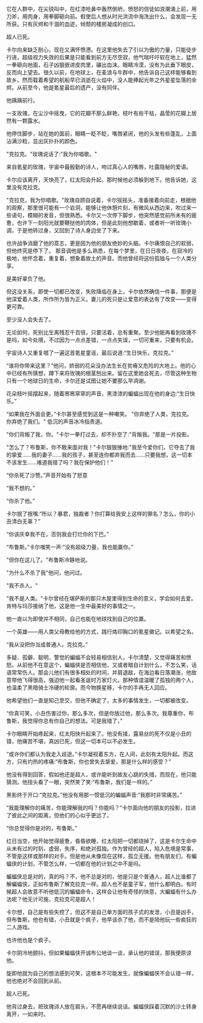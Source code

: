 它在人群中，在尖锐叫中，在红漆呛鼻中轰然倒坍，愤怒的信徒如浪潮涌上前，用刀斧，用肉身，用拳脚砸向前。假使后人想从时光洪流中淘洗出什么，会发现一无所获。只有灰烬和干涸的血迹，倾颓的楼房凝成的创口。

超人已死。

卡尔向来缺乏耐心，现在又满怀愤懑。在这里他失去了引以为傲的力量，只能徒步行进，超级视力失效的后果是只能看到前方无尽空寂，他气喘吁吁软在地上，猛然一拳砸向地面，石子凶狠嵌进皮肉里，碾出血沫。眼睛冷漠，没有为此垂下眼皮，反而向上望去。很久以前，在地球上，在麦浪与牛群中，他告诉自己这样能够看到故乡。然而载着希望的航船早已消逝在火焰中，没人能捧起光年之外星星坠落的余烬。从前至今，他是氪星最后的遗产，没有同伴。

他踽踽前行。

一支玫瑰，在尘沙中摇曳，它的花瓣不那么鲜艳，枝叶有些干枯，晶莹的花瓣上居然有一颗露水。

他停住脚步，站在她的面前，眼睛一眨不眨，嘴唇紧闭，他的头发有些蓬乱，上面沾满沙粒，显出灰扑扑的颜色。

"克拉克。"玫瑰说话了:"我为你唱歌。"

来自氪星的玫瑰，宇宙中最殷勤的诗人，吻过真心人的嘴唇，吐露隐秘的爱语。

卡尔应该离开，天快亮了，红太阳会升起，那时候他必须躲到地下。他告诉她，这里没有克拉克。

"克拉克，我为你唱歌。"玫瑰自顾自说着，卡尔摇摇头，准备接着向前走，根据他的观察，那里很可能有一个岩洞，能够让他休憩片刻，有微风从西边来，吹过来一些语句，模糊的发音，但很熟悉。卡尔又一次停下脚步，他突然感觉前所未有的疲惫，也许下一刻阳光就要鞭挞他的肉体，但是此刻他想歇着，或者听一听玫瑰小调，于是他转过身，又回到了诗人身边坐了下来。

也许战争消磨了他的意志，更是因为他的朋友绝妙的头脑。卡尔痛恨自己的软弱，但他终究是停下了。
那音调他是多么熟悉，在每个梦里，在日日夜夜，在寂冷的极地，他怀念着，重复着，想象着故土的声音。而他曾经将这份孤独与一个人类分享。

是美好辜负了他。

但这没关系，即使一切都已改变，失败降临在身上，卡尔依然确信一件事，那便是他深爱着人类，所作所为皆为正义。妻儿的死只是让爱意的表达有了改变——变得更可靠。

至少没人会失去了。

无论如何，死别比生离残忍千百倍，只要活着，总有重聚。至少他能再看到玫瑰不是吗，如今处境，不过因为一点点差错，一点点失误，一切可重来，只要有机会。

宇宙诗人又重复唱了一遍这首氪星童谣，最后说道:“生日快乐，克拉克。”

“谁将你带来这里？”他问，娇弱的花朵没办法生长在贫瘠又危险的大地上。他的心中已经有所猜想，蹲下来将玫瑰的根茎刨出来。留在这里她会死去，尽管这种生物只有一个地球日的生命，卡尔还是试图让她不要那么早凋谢。

花朵枝叶摇摆起来，随着窸窸窣窣的声音，黑漆漆的蝙蝠出现在他的身边:“生日快乐。”

“如果我在外面会更。”卡尔甚至感觉到这是一种嘲笑。
"你弃绝了人类，克拉克。你弃绝了我们。" 低沉的声音冰冷指责道。

"你们背叛了我，你。"卡尔一拳打过去，却不扑空了:"背叛我。"那是一片投影。

"怎么了？布鲁斯，你不敢来面对我！"卡尔狠狠捶地:"我至今爱你们，它夺去了我的挚爱……我的妻子……我的孩子，甚至连你都弃我而去……只要我想，这一切本不该发生……难道我错了吗？我在保护他们！"

“你杀死了沙赞。”声音开始有了怒意

“我不想的。”

“你杀了他。”

卡尔抿了抿嘴:“所以？暴君，独裁者？你打算给我安上这样的罪名？怎么，你的小丑清白无辜？”

“你该庆幸我不在，否则我会打烂你的下巴。”

“布鲁斯。”卡尔嗤笑一声:“没有超级力量，我也能赢你。”

"但你在这儿了。"布鲁斯冷静地说。

"为什么不杀了我"他问，他问过。

"我不杀人。"

"我不是人类。"卡尔曾经在堪萨斯的那只木屋里得到生命的意义，学会如何去爱。肯特与玛莎接纳了他，这是他一生中最美好的事情之一。

他一直以为即使并不相同，自己也能在地球找到自己的位置。

一个英雄——用人类父母教给他的方式，践行烙印胸口的氪星徽记。以希望之名。

“我从没把你当成普通人，克拉克。”

多疑、孤僻、聪明，警觉的蝙蝠不会轻易相信别人，卡尔清楚，又觉得痛苦和愤怒。从前他不在意这个，蝙蝠侠是否相信他，又或者暗自计划什么，不怎么笑，话语常常伤人。那会儿他们有很多相处的时间，并肩退敌，在海边看日落潮涨，他故意带他飞得很高，强迫他一起看圣诞时万家灯火。那种情谊温暖了孤独的两个人，也温柔了黑暗骑士冷硬的轮廓。而今物换星移，卡尔的手再无人回应。

他希望他们一直是知己至交，但他不确定了，太多的事情发生，一切都被改变。

“你真可笑，小丑伤害过你，那么多次，但是你放过他，那么多次。我尊重你，布鲁斯，我觉得你总有你自己的想法。可是我错了，”

卡尔眼睛开始疼起来，红太阳快升起来了。他没有揉，露易丝的死不仅是小丑的错，他痛苦不堪，真凶已死，但这一切本可以不必发生。

“或许你们都认为我走入歧途。”卡尔凝视着东方，在人间，此刻有太阳升起。而这方，只有灼热的疼痛:“布鲁斯，你也曾失去挚爱，那是什么样的感受？”

他没有得到回答，假如他还是超人，或许能听到故友心跳的失措，而现在，他只能猜测。他扭头看了一眼，突然笑了笑:“布鲁斯，我们是一样的。”

黑影终于开口:“克拉克。”他没有用那一惯低沉的蝙蝠声音:“我那时非常痛苦。”

“我能理解你的痛苦，你能理解我的吗？你能吗？”卡尔面向他的朋友的投影，拉进了彼此之间的距离，但他们的心似乎更远了。

“你总觉得你是对的，布鲁斯。”

红日当空，他开始觉得疲惫，昏昏欲睡，红太阳把一切都烧掉了，这是卡尔生命中从未有过的时刻，虚弱，失序，和绝对孤独。作为曾经的超人，陷入危境是常事，不管是这样或那样的对手。但是他从未像现在这样，孤立无援。他有朋友们，有蝙蝠侠的计划，不管怎么样，一切都在他的计划之中不是吗。

蝙蝠侠总是对的，真的吗？不，他不总是对的，他是只是个普通人，超人比谁都了解蝙蝠侠，正如布鲁斯了解克拉克一样。超人也不是童子军，他什么都明白。有时候超人会故意不听他低沉的蝙蝠命令，这样会让他有奇怪的快意，大蝙蝠有什么办法呢？他无计可施，克拉克可是超人！

卡尔想，自己是有些失控了，但这不是自己单方面的孩子式的发泄，小丑是凶手，但布鲁斯，他也有错，小丑就是个疯子，他早该杀了他，而不是陪他玩一些疯狂的二人游戏。

也许他也是个疯子。

卡尔阴冷地颤抖，但如果蝙蝠侠开诚布公地谈一谈，承认他的错误，那我便原谅他。

旋即他就为自己的想法感到可笑，这根本不可能发生，就像蝙蝠侠不会认错一样，他也绝对不会回到从前。

超人已死。

他背过身去，把玫瑰诗人放在肩头，不愿再继续说话。蝙蝠侠踩着沉默的沙土转身离开，一如来时。





